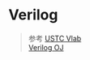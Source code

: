 # Verilog
> 参考 [USTC Vlab](https://vlab.ustc.edu.cn/guide/doc_verilog.html)  
> [Verilog OJ](https://verilogoj.ustc.edu.cn/oj/)